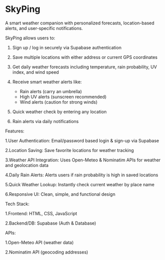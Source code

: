 # SkyPing
A smart weather companion with personalized forecasts, location-based alerts, and user-specific notifications.

SkyPing allows users to:

1. Sign up / log in securely via Supabase authentication

2. Save multiple locations with either address or current GPS coordinates

3. Get daily weather forecasts including temperature, rain probability, UV index, and wind speed

4. Receive smart weather alerts like:
   - Rain alerts (carry an umbrella)
   - High UV alerts (sunscreen recommended)
   - Wind alerts (caution for strong winds)

5. Quick weather check by entering any location

6. Rain alerts via daily notifications

Features:

1.User Authentication: Email/password based login & sign-up via Supabase

2.Location Saving: Save favorite locations for weather tracking

3.Weather API Integration: Uses Open-Meteo & Nominatim APIs for weather and geolocation data

4.Daily Rain Alerts: Alerts users if rain probability is high in saved locations

5.Quick Weather Lookup: Instantly check current weather by place name

6.Responsive UI: Clean, simple, and functional design

Tech Stack:

1.Frontend: HTML, CSS, JavaScript

2.Backend/DB: Supabase (Auth & Database)

APIs:

1.Open-Meteo API (weather data)

2.Nominatim API (geocoding addresses)
